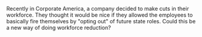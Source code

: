 Recently in Corporate America, a company decided to make cuts in their workforce.  They thought it would be nice if they allowed the employees to basically fire themselves by "opting out" of future state roles.  Could this be a new way of doing workforce reduction?
